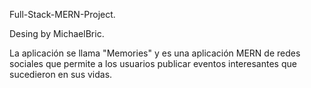 Full-Stack-MERN-Project.

Desing by MichaelBric.

 La aplicación se llama "Memories" y es una  aplicación MERN de redes sociales que permite a los usuarios publicar eventos interesantes que sucedieron en sus vidas.